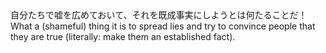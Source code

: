 <tr><td>自分たちで嘘を広めておいて、それを既成事実にしようとは何たることだ！<td><tr><tr><td>What a (shameful) thing it is to spread lies and try to convince people that they are true (literally: make them an established fact).<td><tr></table>

